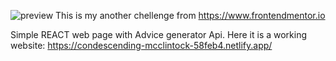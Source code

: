 ![preview](./design/desktop-design.jpg)
This is my another chellenge from https://www.frontendmentor.io

Simple REACT web page with Advice generator Api.
Here it is a working website: https://condescending-mcclintock-58feb4.netlify.app/
